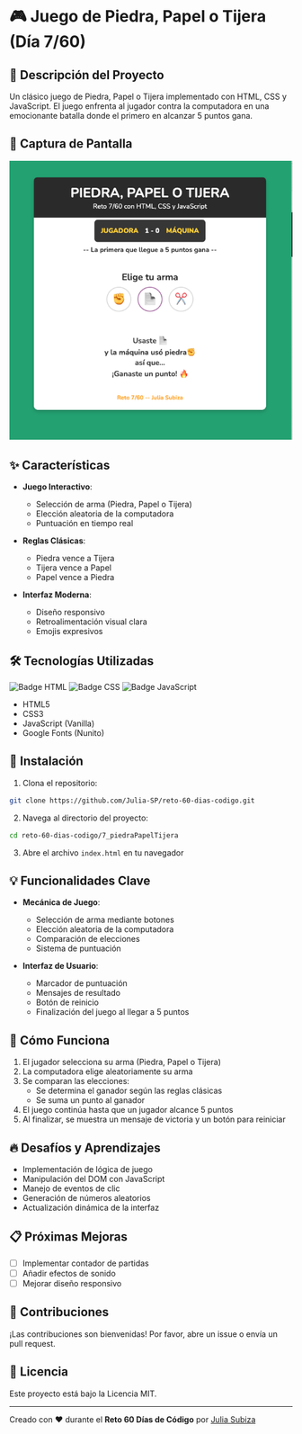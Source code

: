 # 🎮 Juego de Piedra, Papel o Tijera (Día 7/60)

## 🚀 Descripción del Proyecto

Un clásico juego de Piedra, Papel o Tijera implementado con HTML, CSS y JavaScript. El juego enfrenta al jugador contra la computadora en una emocionante batalla donde el primero en alcanzar 5 puntos gana.

## 📸 Captura de Pantalla

![Rock Paper Scissors Screenshot](/fotosProyectos/7.png) 

## ✨ Características

- **Juego Interactivo**:
  - Selección de arma (Piedra, Papel o Tijera)
  - Elección aleatoria de la computadora
  - Puntuación en tiempo real

- **Reglas Clásicas**:
  - Piedra vence a Tijera
  - Tijera vence a Papel
  - Papel vence a Piedra

- **Interfaz Moderna**:
  - Diseño responsivo
  - Retroalimentación visual clara
  - Emojis expresivos

## 🛠️ Tecnologías Utilizadas

![Badge HTML](https://img.shields.io/badge/HTML5-E34F26?style=for-the-badge&logo=html5&logoColor=white)
![Badge CSS](https://img.shields.io/badge/CSS3-1572B6?style=for-the-badge&logo=css3&logoColor=white)
![Badge JavaScript](https://img.shields.io/badge/JavaScript-F7DF1E?style=for-the-badge&logo=javascript&logoColor=black)

- HTML5
- CSS3
- JavaScript (Vanilla)
- Google Fonts (Nunito)

## 🔧 Instalación

1. Clona el repositorio:
```bash
git clone https://github.com/Julia-SP/reto-60-dias-codigo.git
```

2. Navega al directorio del proyecto:
```bash
cd reto-60-dias-codigo/7_piedraPapelTijera
```

3. Abre el archivo `index.html` en tu navegador

## 💡 Funcionalidades Clave

- **Mecánica de Juego**:
  - Selección de arma mediante botones
  - Elección aleatoria de la computadora
  - Comparación de elecciones
  - Sistema de puntuación

- **Interfaz de Usuario**:
  - Marcador de puntuación
  - Mensajes de resultado
  - Botón de reinicio
  - Finalización del juego al llegar a 5 puntos

## 🤔 Cómo Funciona

1. El jugador selecciona su arma (Piedra, Papel o Tijera)
2. La computadora elige aleatoriamente su arma
3. Se comparan las elecciones:
   - Se determina el ganador según las reglas clásicas
   - Se suma un punto al ganador
4. El juego continúa hasta que un jugador alcance 5 puntos
5. Al finalizar, se muestra un mensaje de victoria y un botón para reiniciar

## 🔥 Desafíos y Aprendizajes

- Implementación de lógica de juego
- Manipulación del DOM con JavaScript
- Manejo de eventos de clic
- Generación de números aleatorios
- Actualización dinámica de la interfaz

## 📋 Próximas Mejoras

- [ ] Implementar contador de partidas
- [ ] Añadir efectos de sonido
- [ ] Mejorar diseño responsivo

## 🤝 Contribuciones

¡Las contribuciones son bienvenidas! Por favor, abre un issue o envía un pull request.

## 📜 Licencia

Este proyecto está bajo la Licencia MIT.

---

Creado con ❤️ durante el **Reto 60 Días de Código** por [Julia Subiza](https://github.com/Julia-SP)
